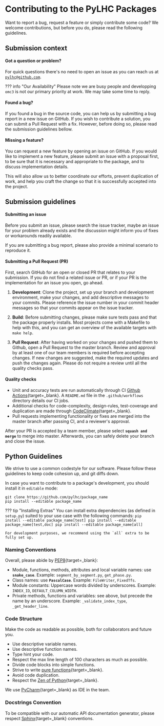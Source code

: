 # Contributing to the PyLHC Packages

Want to report a bug, request a feature or simply contribute some code?
We welcome contributions, but before you do, please read the following guidelines.

## Submission context

#### Got a question or problem?

For quick questions there's no need to open an issue as you can reach us at [`pylhc@github.com`](mailto:pylhc@github.com).

??? info "Our Availability"
    Please note we are busy people and developping `omc3` is not our primary priority at work.
    We may take some time to reply.

#### Found a bug?

If you found a bug in the source code, you can help us by submitting a bug report in a new issue on GitHub.
If you wish to contribute a solution, you can submit a Pull Request with a fix.
However, before doing so, please read the submission guidelines bellow.

#### Missing a feature?

You can request a new feature by opening an issue on GitHub.
If you would like to implement a new feature, please submit an issue with a proposal first, to be sure that it is necessary and appropriate to the package, and to discuss implementation details.

This will also allow us to better coordinate our efforts, prevent duplication of work, and help you craft the change so that it is successfully accepted into the project.

## Submission guidelines

#### Submitting an issue

Before you submit an issue, please search the issue tracker, maybe an issue for your problem already exists and the discussion might inform you of fixes or workarounds readily available.

If you are submitting a bug report, please also provide a minimal scenario to reproduce it.

#### Submitting a Pull Request (PR)

First, search GitHub for an open or closed PR that relates to your submission.
If you do not find a related issue or PR, or if your PR is the implementation for an issue you open, go ahead.

1. **Development**: Clone the project, set up your branch and development environment, make your changes, and add descriptive messages to your commits.
  Please reference the issue number in your commit header messages so that your commits appear on the issue tracker.

2. **Build**: Before submitting changes, please make sure tests pass and that the package properly installs.
  Most projects come with a Makefile to help with this, and you can get an overview of the available targets with `make help`.

3. **Pull Request**: After having worked on your changes and pushed them to Github, open a Pull Request to the master branch.
  Review and approval by at least one of our team members is required before accepting changes.
  If new changes are suggested, make the required updates and push the changes again.
  Please do not require a review until all the quality checks pass.

#### Quality checks

- Unit and accuracy tests are run automatically through CI [Github Actions][gh_actions]{target=_blank}.
  A `README.md` file in the `.github/workflows` directory details our CI jobs.
- Additional checks for code-complexity, design-rules, test-coverage and duplication are made through [CodeClimate][codeclimate]{target=_blank}.
- Pull requests implementing functionality or fixes are merged into the master branch after passing CI, and a reviewer's approval.

After your PR is accepted by a team member, please select **`squash and merge`** to merge into master.
Afterwards, you can safely delete your branch and close the issue. 

## Python Guidelines

We strive to use a common codestyle for our software.
Please follow these guidelines to keep code cohesion up, and git diffs down.

In case you want to contribute to a package's development, you should install it in `editable` mode:
```
git clone https://github.com/pylhc/package_name
pip install --editable package_name
```

??? tip "Installing Extras"
    You can install extra dependencies (as defined in `setup.py`) suited to your use case with the following commands:
    ```
    pip install --editable package_name[test]
    pip install --editable package_name[test,doc]
    pip install --editable package_name[all]
    ```
    
    For development purposes, we recommend using the `all` extra to be fully set up.

### Naming Conventions

Overall, please abide by [PEP8][pep8]{target=_blank}:

- Module, functions, methods, attributes and local variable names: use **`snake_case`**.
  Example: `segment_by_segment.py`, `get_phase.py`.
- Class names: use **`PascalCase`**.
  Example: `FileWriter`, `FixedTfs`.
- Module constants: Uppercase words divided by underscores.
  Example: `INDEX_ID`, `DEFAULT_COLUMN_WIDTH`.
- Private methods, functions and variables: see above, but precede the name by an underscore.
  Example: `_validate_index_type`, `_get_header_line`.

### Code Structure

Make the code as readable as possible, both for collaborators and future you.

- Use descriptive variable names.
- Use descriptive function names.
- Type hint your code.
- Respect the max line length of 100 characters as much as possible.
- Divide code blocks into simple functions.
- Strive to write [pure functions][pure_functions]{target=_blank}.
- Avoid code duplication.
- Respect the [Zen of Python][zen_python]{target=_blank}.

We use [PyCharm][pycharm]{target=_blank} as IDE in the team.

### Docstrings Convention

To be compatible with our automatic API documentation generator, please respect [Sphinx][sphinx]{target=_blank} conventions.


[omc3_issues]: https://github.com/pylhc/omc3/issues/new
[gh_actions]: https://github.com/features/actions
[codeclimate]: https://codeclimate.com/
[pep8]: https://www.python.org/dev/peps/pep-0008/
[pure_functions]: https://en.wikipedia.org/wiki/Pure_function
[zen_python]: https://www.python.org/dev/peps/pep-0020/
[pycharm]: https://www.jetbrains.com/pycharm/
[sphinx]: https://www.sphinx-doc.org/en/master/